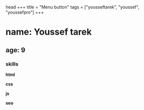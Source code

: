 head
+++
title = "Menu button"
tags = ["yousseftarek", "youssef", "youssefpro"]
+++
# name: Youssef tarek

## age: 9

### skills

**html**

**css**

**js**

**seo**
